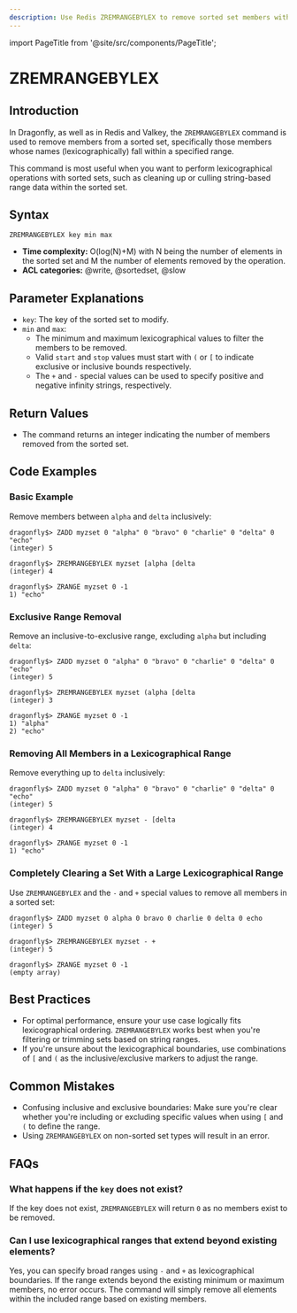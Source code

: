 ```yaml
---
description: Use Redis ZREMRANGEBYLEX to remove sorted set members within a lexicographical range, plus expert tips beyond official Redis docs.
---
```


import PageTitle from '@site/src/components/PageTitle';

# ZREMRANGEBYLEX

<PageTitle title="Redis ZREMRANGEBYLEX Explained (Better Than Official Docs)" />

## Introduction

In Dragonfly, as well as in Redis and Valkey, the `ZREMRANGEBYLEX` command is used to remove members from a sorted set, specifically those members whose names (lexicographically) fall within a specified range.

This command is most useful when you want to perform lexicographical operations with sorted sets, such as cleaning up or culling string-based range data within the sorted set.

## Syntax

```shell
ZREMRANGEBYLEX key min max
```

- **Time complexity:** O(log(N)+M) with N being the number of elements in the sorted set and M the number of elements removed by the operation.
- **ACL categories:** @write, @sortedset, @slow

## Parameter Explanations

- `key`: The key of the sorted set to modify.
- `min` and `max`:
  - The minimum and maximum lexicographical values to filter the members to be removed.
  - Valid `start` and `stop` values must start with `(` or `[` to indicate exclusive or inclusive bounds respectively.
  - The `+` and `-` special values can be used to specify positive and negative infinity strings, respectively.

## Return Values

- The command returns an integer indicating the number of members removed from the sorted set.

## Code Examples

### Basic Example

Remove members between `alpha` and `delta` inclusively:

```shell
dragonfly$> ZADD myzset 0 "alpha" 0 "bravo" 0 "charlie" 0 "delta" 0 "echo"
(integer) 5

dragonfly$> ZREMRANGEBYLEX myzset [alpha [delta
(integer) 4

dragonfly$> ZRANGE myzset 0 -1
1) "echo"
```

### Exclusive Range Removal

Remove an inclusive-to-exclusive range, excluding `alpha` but including `delta`:

```shell
dragonfly$> ZADD myzset 0 "alpha" 0 "bravo" 0 "charlie" 0 "delta" 0 "echo"
(integer) 5

dragonfly$> ZREMRANGEBYLEX myzset (alpha [delta
(integer) 3

dragonfly$> ZRANGE myzset 0 -1
1) "alpha"
2) "echo"
```

### Removing All Members in a Lexicographical Range

Remove everything up to `delta` inclusively:

```shell
dragonfly$> ZADD myzset 0 "alpha" 0 "bravo" 0 "charlie" 0 "delta" 0 "echo"
(integer) 5

dragonfly$> ZREMRANGEBYLEX myzset - [delta
(integer) 4

dragonfly$> ZRANGE myzset 0 -1
1) "echo"
```

### Completely Clearing a Set With a Large Lexicographical Range

Use `ZREMRANGEBYLEX` and the `-` and `+` special values to remove all members in a sorted set:

```shell
dragonfly$> ZADD myzset 0 alpha 0 bravo 0 charlie 0 delta 0 echo
(integer) 5

dragonfly$> ZREMRANGEBYLEX myzset - +
(integer) 5

dragonfly$> ZRANGE myzset 0 -1
(empty array)
```

## Best Practices

- For optimal performance, ensure your use case logically fits lexicographical ordering.
  `ZREMRANGEBYLEX` works best when you're filtering or trimming sets based on string ranges.
- If you're unsure about the lexicographical boundaries, use combinations of `[` and `(` as the inclusive/exclusive markers to adjust the range.

## Common Mistakes

- Confusing inclusive and exclusive boundaries: Make sure you're clear whether you're including or excluding specific values when using `[` and `(` to define the range.
- Using `ZREMRANGEBYLEX` on non-sorted set types will result in an error.

## FAQs

### What happens if the `key` does not exist?

If the key does not exist, `ZREMRANGEBYLEX` will return `0` as no members exist to be removed.

### Can I use lexicographical ranges that extend beyond existing elements?

Yes, you can specify broad ranges using `-` and `+` as lexicographical boundaries. If the range extends beyond the existing minimum or maximum members, no error occurs.
The command will simply remove all elements within the included range based on existing members.
